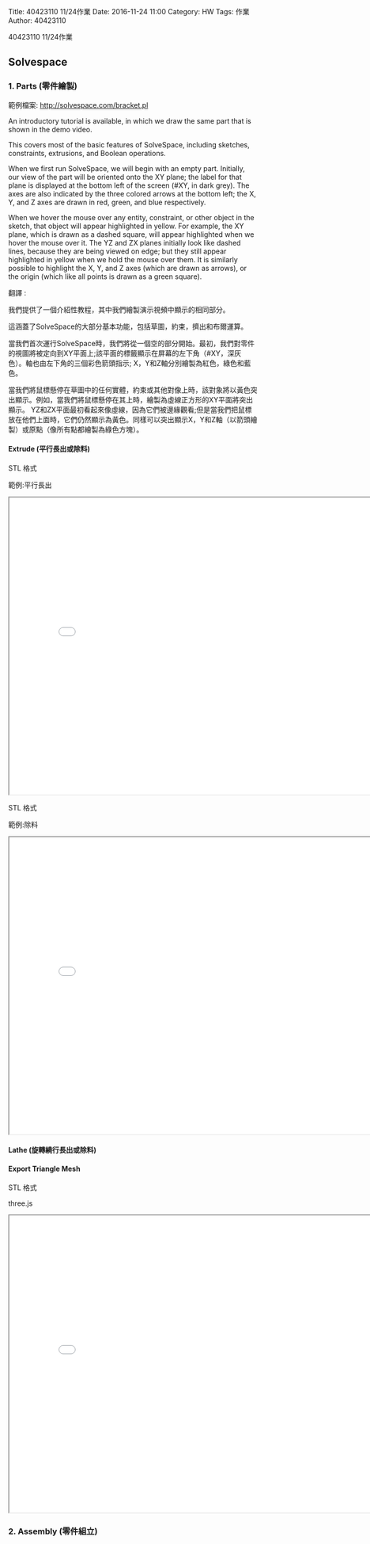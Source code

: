 Title: 40423110 11/24作業
Date: 2016-11-24 11:00
Category: HW
Tags: 作業
Author: 40423110 

40423110 11/24作業


<!-- PELICAN_END_SUMMARY -->


## Solvespace

### 1. Parts (零件繪製)

範例檔案: <a href="http://solvespace.com/bracket.pl">http://solvespace.com/bracket.pl</a>

An introductory tutorial is available, in which we draw the same part that is shown in the demo video. 

This covers most of the basic features of SolveSpace, including sketches, constraints, extrusions, and Boolean operations.

When we first run SolveSpace, we will begin with an empty part. Initially, our view of the part will be oriented onto the XY plane; the label for that plane is displayed at the bottom left of the screen (#XY, in dark grey). The axes are also indicated by the three colored arrows at the bottom left; the X, Y, and Z axes are drawn in red, green, and blue respectively.

When we hover the mouse over any entity, constraint, or other object in the sketch, that object will appear highlighted in yellow. For example, the XY plane, which is drawn as a dashed square, will appear highlighted when we hover the mouse over it. The YZ and ZX planes initially look like dashed lines, because they are being viewed on edge; but they still appear highlighted in yellow when we hold the mouse over them. It is similarly possible to highlight the X, Y, and Z axes (which are drawn as arrows), or the origin (which like all points is drawn as a green square).

翻譯 :

我們提供了一個介紹性教程，其中我們繪製演示視頻中顯示的相同部分。

這涵蓋了SolveSpace的大部分基本功能，包括草圖，約束，擠出和布爾運算。

當我們首次運行SolveSpace時，我們將從一個空的部分開始。最初，我們對零件的視圖將被定向到XY平面上;該平面的標籤顯示在屏幕的左下角（#XY，深灰色）。軸也由左下角的三個彩色箭頭指示; X，Y和Z軸分別繪製為紅色，綠色和藍色。

當我們將鼠標懸停在草圖中的任何實體，約束或其他對像上時，該對象將以黃色突出顯示。例如，當我們將鼠標懸停在其上時，繪製為虛線正方形的XY平面將突出顯示。 YZ和ZX平面最初看起來像虛線，因為它們被邊緣觀看;但是當我們把鼠標放在他們上面時，它們仍然顯示為黃色。同樣可以突出顯示X，Y和Z軸（以箭頭繪製）或原點（像所有點都繪製為綠色方塊）。

#### Extrude (平行長出或除料)
<p>STL 格式</p>
<p>範例:平行長出</p>
<iframe src="./../data/threejs/4042310511241.html" width="800" height="600"></iframe>
<p>STL 格式</p>
<p>範例:除料</p>
<iframe src="./../data/threejs/4042310511243.html" width="800" height="600"></iframe>

#### Lathe (旋轉繞行長出或除料)

#### Export Triangle Mesh

STL 格式

three.js

<iframe src="./../data/threejs/20161201.html" width="800" height="600"></iframe>

### 2. Assembly (零件組立)




